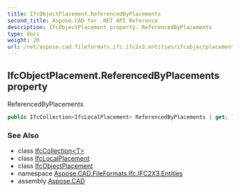 ```yaml
---
title: IfcObjectPlacement.ReferencedByPlacements
second_title: Aspose.CAD for .NET API Reference
description: IfcObjectPlacement property. ReferencedByPlacements
type: docs
weight: 20
url: /net/aspose.cad.fileformats.ifc.ifc2x3.entities/ifcobjectplacement/referencedbyplacements/
---
```

## IfcObjectPlacement.ReferencedByPlacements property

ReferencedByPlacements

```csharp
public IfcCollection<IfcLocalPlacement> ReferencedByPlacements { get; }
```

### See Also

* class [IfcCollection&lt;T&gt;](../../../aspose.cad.fileformats.ifc/ifccollection-1/)
* class [IfcLocalPlacement](../../ifclocalplacement/)
* class [IfcObjectPlacement](../)
* namespace [Aspose.CAD.FileFormats.Ifc.IFC2X3.Entities](../../ifcobjectplacement/)
* assembly [Aspose.CAD](../../../)


